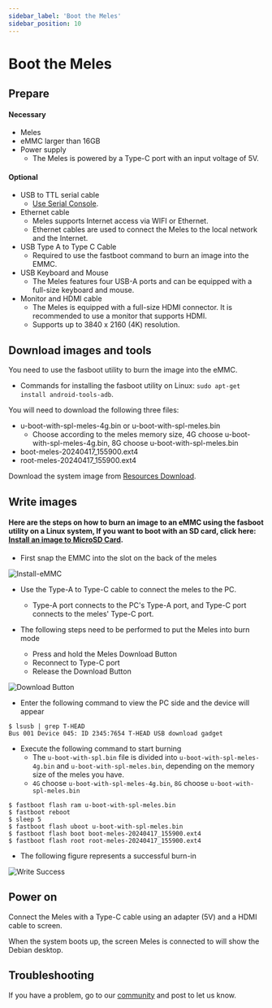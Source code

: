 ```yaml
---
sidebar_label: 'Boot the Meles'
sidebar_position: 10
---
```


# Boot the Meles

## Prepare

#### Necessary

- Meles
- eMMC larger than 16GB
- Power supply
  - The Meles is powered by a Type-C port with an input voltage of 5V.
 
#### Optional
- USB to TTL serial cable
  - [Use Serial Console](./setup.md).
- Ethernet cable
  - Meles supports Internet access via WIFI or Ethernet.
  - Ethernet cables are used to connect the Meles to the local network and the Internet.
- USB Type A to Type C Cable
  - Required to use the fastboot command to burn an image into the EMMC.
- USB Keyboard and Mouse
  - The Meles features four USB-A ports and can be equipped with a full-size keyboard and mouse.
- Monitor and HDMI cable
  - The Meles is equipped with a full-size HDMI connector. It is recommended to use a monitor that supports HDMI.
  - Supports up to 3840 x 2160 (4K) resolution.

## Download images and tools

You need to use the fasboot utility to burn the image into the eMMC.

- Commands for installing the fasboot utility on Linux: `sudo apt-get install android-tools-adb`.

You will need to download the following three files:

- u-boot-with-spl-meles-4g.bin or u-boot-with-spl-meles.bin
  - Choose according to the meles memory size, 4G choose u-boot-with-spl-meles-4g.bin, 8G choose u-boot-with-spl-meles.bin
- boot-meles-20240417_155900.ext4
- root-meles-20240417_155900.ext4

Download the system image from [Resources Download](../resources-download/image.md).

## Write images

#### Here are the steps on how to burn an image to an eMMC using the fasboot utility on a Linux system, If you want to boot with an SD card, click here: [Install an image to MicroSD Card](../installation/install-an-image-to-microsd-card.md).

- First snap the EMMC into the slot on the back of the meles

![Install-eMMC](/docs/meles/Install-emmc.webp)

- Use the Type-A to Type-C cable to connect the meles to the PC.
  - Type-A port connects to the PC's Type-A port, and Type-C port connects to the meles' Type-C port.

- The following steps need to be performed to put the Meles into burn mode
  - Press and hold the Meles Download Button
  - Reconnect to Type-C port
  - Release the Download Button

![Download Button](/docs/meles/DownloadButton.webp)

- Enter the following command to view the PC side and the device will appear
```
$ lsusb | grep T-HEAD
Bus 001 Device 045: ID 2345:7654 T-HEAD USB download gadget
```

- Execute the following command to start burning
  - The `u-boot-with-spl.bin` file is divided into `u-boot-with-spl-meles-4g.bin` and `u-boot-with-spl-meles.bin`, depending on the memory size of the meles you have.
  - `4G` choose `u-boot-with-spl-meles-4g.bin`, `8G` choose `u-boot-with-spl-meles.bin`
```
$ fastboot flash ram u-boot-with-spl-meles.bin
$ fastboot reboot
$ sleep 5
$ fastboot flash uboot u-boot-with-spl-meles.bin
$ fastboot flash boot boot-meles-20240417_155900.ext4
$ fastboot flash root root-meles-20240417_155900.ext4
```

- The following figure represents a successful burn-in

![Write Success](/docs/meles/WriteSuccess.webp)

## Power on

Connect the Meles with a Type-C cable using an adapter (5V) and a HDMI cable to screen.

When the system boots up, the screen Meles is connected to will show the Debian desktop.

## Troubleshooting

If you have a problem, go to our [community](https://community.milkv.io/) and post to let us know.